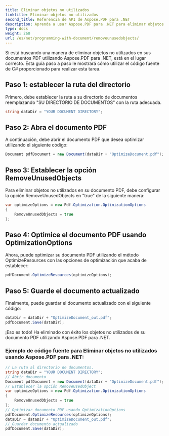 ```yaml
---
title: Eliminar objetos no utilizados
linktitle: Eliminar objetos no utilizados
second_title: Referencia de API de Aspose.PDF para .NET
description: Aprenda a usar Aspose.PDF para .NET para eliminar objetos no utilizados de documentos PDF con esta guía paso a paso.
type: docs
weight: 260
url: /es/net/programming-with-document/removeunusedobjects/
---
```

Si está buscando una manera de eliminar objetos no utilizados en sus documentos PDF utilizando Aspose.PDF para .NET, está en el lugar correcto. Esta guía paso a paso le mostrará cómo utilizar el código fuente de C# proporcionado para realizar esta tarea.

## Paso 1: establecer la ruta del directorio

Primero, debe establecer la ruta a su directorio de documentos reemplazando "SU DIRECTORIO DE DOCUMENTOS" con la ruta adecuada.

```csharp
string dataDir = "YOUR DOCUMENT DIRECTORY";
```

## Paso 2: Abra el documento PDF

A continuación, debe abrir el documento PDF que desea optimizar utilizando el siguiente código:

```csharp
Document pdfDocument = new Document(dataDir + "OptimizeDocument.pdf");
```

## Paso 3: Establecer la opción RemoveUnusedObjects

Para eliminar objetos no utilizados en su documento PDF, debe configurar la opción RemoveUnusedObjects en "true" de la siguiente manera:

```csharp
var optimizeOptions = new Pdf.Optimization.OptimizationOptions
{
	RemoveUnusedObjects = true
};
```

## Paso 4: Optimice el documento PDF usando OptimizationOptions

Ahora, puede optimizar su documento PDF utilizando el método OptimizeResources con las opciones de optimización que acaba de establecer:

```csharp
pdfDocument.OptimizeResources(optimizeOptions);
```

## Paso 5: Guarde el documento actualizado

Finalmente, puede guardar el documento actualizado con el siguiente código:

```csharp
dataDir = dataDir + "OptimizeDocument_out.pdf";
pdfDocument.Save(dataDir);
```

¡Eso es todo! Ha eliminado con éxito los objetos no utilizados de su documento PDF utilizando Aspose.PDF para .NET.

### Ejemplo de código fuente para Eliminar objetos no utilizados usando Aspose.PDF para .NET:

```csharp
// La ruta al directorio de documentos.
string dataDir = "YOUR DOCUMENT DIRECTORY";
// Abrir documento
Document pdfDocument = new Document(dataDir + "OptimizeDocument.pdf");
// Establecer la opción RemoveUsedObject
var optimizeOptions = new Pdf.Optimization.OptimizationOptions
{
	RemoveUnusedObjects = true
};
// Optimizar documento PDF usando OptimizationOptions
pdfDocument.OptimizeResources(optimizeOptions);
dataDir = dataDir + "OptimizeDocument_out.pdf";
// Guardar documento actualizado
pdfDocument.Save(dataDir);
```
